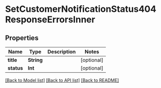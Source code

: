 # SetCustomerNotificationStatus404ResponseErrorsInner

## Properties
Name | Type | Description | Notes
------------ | ------------- | ------------- | -------------
**title** | **String** |  | [optional] 
**status** | **Int** |  | [optional] 

[[Back to Model list]](../README.md#documentation-for-models) [[Back to API list]](../README.md#documentation-for-api-endpoints) [[Back to README]](../README.md)


